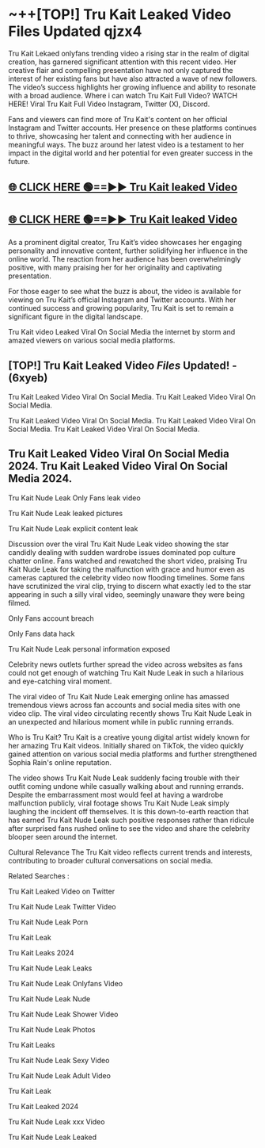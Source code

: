 # ~++[TOP!] Tru Kait Leaked Video Files Updated qjzx4

 Tru Kait Lekaed onlyfans trending video a rising star in the realm of digital creation, has garnered significant attention with this recent video. Her creative flair and compelling presentation have not only captured the interest of her existing fans but have also attracted a wave of new followers. The video’s success highlights her growing influence and ability to resonate with a broad audience.
Where i can watch  Tru Kait Full Video? WATCH HERE! Viral  Tru Kait Full Video Instagram, Twitter (X), Discord.


Fans and viewers can find more of  Tru Kait's content on her official Instagram and Twitter accounts. Her presence on these platforms continues to thrive, showcasing her talent and connecting with her audience in meaningful ways. The buzz around her latest video is a testament to her impact in the digital world and her potential for even greater success in the future.


## [🌐 CLICK HERE 🟢==►►  Tru Kait leaked Video ](https://onlyclips.site?title=Tru_Kait&ref=git)

## [🌐 CLICK HERE 🟢==►►  Tru Kait leaked Video ](https://onlyclips.site?title=Tru_Kait&ref=git)


As a prominent digital creator,  Tru Kait’s video showcases her engaging personality and innovative content, further solidifying her influence in the online world. The reaction from her audience has been overwhelmingly positive, with many praising her for her originality and captivating presentation.

For those eager to see what the buzz is about, the video is available for viewing on  Tru Kait’s official Instagram and Twitter accounts. With her continued success and growing popularity,  Tru Kait is set to remain a significant figure in the digital landscape.


  Tru Kait video Leaked Viral On Social Media the internet by storm and amazed viewers on various social media platforms.


## [TOP!]  Tru Kait Leaked Video *Files* Updated! - (6xyeb) 

 Tru Kait Leaked Video Viral On Social Media. Tru Kait Leaked Video Viral On Social Media.

 Tru Kait Leaked Video Viral On Social Media. Tru Kait Leaked Video Viral On Social Media. Tru Kait Leaked Video Viral On Social Media.


##  Tru Kait Leaked Video Viral On Social Media 2024. Tru Kait Leaked Video Viral On Social Media 2024.
 Tru Kait Nude Leak Only Fans leak video

 Tru Kait Nude Leak leaked pictures

 Tru Kait Nude Leak explicit content leak

Discussion over the viral  Tru Kait Nude Leak video showing the star candidly dealing with sudden wardrobe issues dominated pop culture chatter online. Fans watched and rewatched the short video, praising  Tru Kait Nude Leak for taking the malfunction with grace and humor even as cameras captured the celebrity video now flooding timelines. Some fans have scrutinized the viral clip, trying to discern what exactly led to the star appearing in such a silly viral video, seemingly unaware they were being filmed.


Only Fans account breach

Only Fans data hack

 Tru Kait Nude Leak personal information exposed

Celebrity news outlets further spread the video across websites as fans could not get enough of watching  Tru Kait Nude Leak in such a hilarious and eye-catching viral moment.


The viral video of  Tru Kait Nude Leak emerging online has amassed tremendous views across fan accounts and social media sites with one video clip. The viral video circulating recently shows  Tru Kait Nude Leak in an unexpected and hilarious moment while in public running errands.


Who is  Tru Kait?  Tru Kait is a creative young digital artist widely known for her amazing  Tru Kait videos. Initially shared on TikTok, the video quickly gained attention on various social media platforms and further strengthened Sophia Rain's online reputation.

The video shows  Tru Kait Nude Leak suddenly facing trouble with their outfit coming undone while casually walking about and running errands. Despite the embarrassment most would feel at having a wardrobe malfunction publicly, viral footage shows  Tru Kait Nude Leak simply laughing the incident off themselves. It is this down-to-earth reaction that has earned  Tru Kait Nude Leak such positive responses rather than ridicule after surprised fans rushed online to see the video and share the celebrity blooper seen around the internet.

Cultural Relevance The  Tru Kait video reflects current trends and interests, contributing to broader cultural conversations on social media.

Related Searches :

 Tru Kait Leaked Video on Twitter

 Tru Kait Nude Leak Twitter Video

 Tru Kait Nude Leak Porn

 Tru Kait Leak 

 Tru Kait Leaks 2024

 Tru Kait Nude Leak Leaks

 Tru Kait Nude Leak Onlyfans Video

 Tru Kait Nude Leak Nude

 Tru Kait Nude Leak Shower Video

 Tru Kait Nude Leak Photos

 Tru Kait Leaks

 Tru Kait Nude Leak Sexy Video

 Tru Kait Nude Leak Adult Video

 Tru Kait Leak

 Tru Kait Leaked 2024

 Tru Kait Nude Leak xxx Video

 Tru Kait Nude Leak Leaked